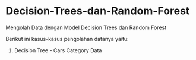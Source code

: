 # Decision-Trees-dan-Random-Forest
Mengolah Data dengan Model Decision Trees dan Random Forest

Berikut ini kasus-kasus pengolahan datanya yaitu: 

1. Decision Tree - Cars Category Data
